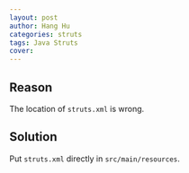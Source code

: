 ```yaml
---
layout: post
author: Hang Hu
categories: struts
tags: Java Struts 
cover: 
---
```

## Reason

The location of `struts.xml` is wrong.
## Solution

Put `struts.xml` directly in `src/main/resources`.
